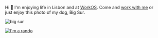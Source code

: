 Hi :wave: I'm enjoying life in Lisbon and at [WorkOS](https://workos.com).  Come and [work with me](https://workos.com/careers) or just enjoy this photo of my dog, Big Sur.

![big sur](https://github.com/southgate/southgate/blob/master/41834699-00acc260-780a-11e8-992f-8350fbb3b8bb.png)

[![I'm a rando](https://www.randos.online/u/southgate)](https://randos.online/u/southgate/next)
